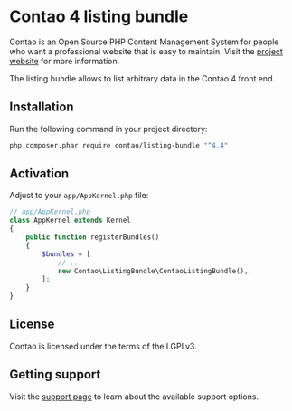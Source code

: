 Contao 4 listing bundle
=======================

Contao is an Open Source PHP Content Management System for people who want a
professional website that is easy to maintain. Visit the [project website][1]
for more information.

The listing bundle allows to list arbitrary data in the Contao 4 front end.


Installation
------------

Run the following command in your project directory:

```bash
php composer.phar require contao/listing-bundle "^4.4"
```


Activation
-------------

Adjust to your `app/AppKernel.php` file:

```php
// app/AppKernel.php
class AppKernel extends Kernel
{
    public function registerBundles()
    {
        $bundles = [
            // ...
            new Contao\ListingBundle\ContaoListingBundle(),
        ];
    }
}
```


License
-------

Contao is licensed under the terms of the LGPLv3.


Getting support
---------------

Visit the [support page][2] to learn about the available support options.


[1]: https://contao.org
[2]: https://contao.org/en/support.html
